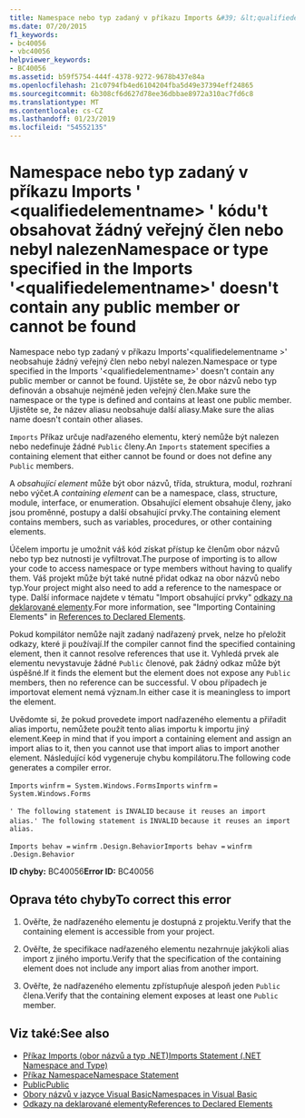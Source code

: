 ```yaml
---
title: Namespace nebo typ zadaný v příkazu Imports &#39; &lt;qualifiedelementname&gt; &#39; kódu&#39;t obsahovat žádný veřejný člen nebo nebyl nalezen
ms.date: 07/20/2015
f1_keywords:
- bc40056
- vbc40056
helpviewer_keywords:
- BC40056
ms.assetid: b59f5754-444f-4378-9272-9678b437e84a
ms.openlocfilehash: 21c0794fb4ed6104204fba5d49e37394eff24865
ms.sourcegitcommit: 6b308cf6d627d78ee36dbbae8972a310ac7fd6c8
ms.translationtype: MT
ms.contentlocale: cs-CZ
ms.lasthandoff: 01/23/2019
ms.locfileid: "54552135"
---
```

# <a name="namespace-or-type-specified-in-the-imports-39ltqualifiedelementnamegt39-doesn39t-contain-any-public-member-or-cannot-be-found"></a><span data-ttu-id="340d4-102">Namespace nebo typ zadaný v příkazu Imports &#39; &lt;qualifiedelementname&gt; &#39; kódu&#39;t obsahovat žádný veřejný člen nebo nebyl nalezen</span><span class="sxs-lookup"><span data-stu-id="340d4-102">Namespace or type specified in the Imports &#39;&lt;qualifiedelementname&gt;&#39; doesn&#39;t contain any public member or cannot be found</span></span>
<span data-ttu-id="340d4-103">Namespace nebo typ zadaný v příkazu Imports'\<qualifiedelementname >' neobsahuje žádný veřejný člen nebo nebyl nalezen.</span><span class="sxs-lookup"><span data-stu-id="340d4-103">Namespace or type specified in the Imports '\<qualifiedelementname>' doesn't contain any public member or cannot be found.</span></span> <span data-ttu-id="340d4-104">Ujistěte se, že obor názvů nebo typ definován a obsahuje nejméně jeden veřejný člen.</span><span class="sxs-lookup"><span data-stu-id="340d4-104">Make sure the namespace or the type is defined and contains at least one public member.</span></span> <span data-ttu-id="340d4-105">Ujistěte se, že název aliasu neobsahuje další aliasy.</span><span class="sxs-lookup"><span data-stu-id="340d4-105">Make sure the alias name doesn't contain other aliases.</span></span>  
  
 <span data-ttu-id="340d4-106">`Imports` Příkaz určuje nadřazeného elementu, který nemůže být nalezen nebo nedefinuje žádné `Public` členy.</span><span class="sxs-lookup"><span data-stu-id="340d4-106">An `Imports` statement specifies a containing element that either cannot be found or does not define any `Public` members.</span></span>  
  
 <span data-ttu-id="340d4-107">A *obsahující element* může být obor názvů, třída, struktura, modul, rozhraní nebo výčet.</span><span class="sxs-lookup"><span data-stu-id="340d4-107">A *containing element* can be a namespace, class, structure, module, interface, or enumeration.</span></span> <span data-ttu-id="340d4-108">Obsahující element obsahuje členy, jako jsou proměnné, postupy a další obsahující prvky.</span><span class="sxs-lookup"><span data-stu-id="340d4-108">The containing element contains members, such as variables, procedures, or other containing elements.</span></span>  
  
 <span data-ttu-id="340d4-109">Účelem importu je umožnit váš kód získat přístup ke členům obor názvů nebo typ bez nutnosti je vyfiltrovat.</span><span class="sxs-lookup"><span data-stu-id="340d4-109">The purpose of importing is to allow your code to access namespace or type members without having to qualify them.</span></span> <span data-ttu-id="340d4-110">Váš projekt může být také nutné přidat odkaz na obor názvů nebo typ.</span><span class="sxs-lookup"><span data-stu-id="340d4-110">Your project might also need to add a reference to the namespace or type.</span></span> <span data-ttu-id="340d4-111">Další informace najdete v tématu "Import obsahující prvky" [odkazy na deklarované elementy](../../../visual-basic/programming-guide/language-features/declared-elements/references-to-declared-elements.md).</span><span class="sxs-lookup"><span data-stu-id="340d4-111">For more information, see "Importing Containing Elements" in [References to Declared Elements](../../../visual-basic/programming-guide/language-features/declared-elements/references-to-declared-elements.md).</span></span>  
  
 <span data-ttu-id="340d4-112">Pokud kompilátor nemůže najít zadaný nadřazený prvek, nelze ho přeložit odkazy, které ji používají.</span><span class="sxs-lookup"><span data-stu-id="340d4-112">If the compiler cannot find the specified containing element, then it cannot resolve references that use it.</span></span> <span data-ttu-id="340d4-113">Vyhledá prvek ale elementu nevystavuje žádné `Public` členové, pak žádný odkaz může být úspěšné.</span><span class="sxs-lookup"><span data-stu-id="340d4-113">If it finds the element but the element does not expose any `Public` members, then no reference can be successful.</span></span> <span data-ttu-id="340d4-114">V obou případech je importovat element nemá význam.</span><span class="sxs-lookup"><span data-stu-id="340d4-114">In either case it is meaningless to import the element.</span></span>  
  
 <span data-ttu-id="340d4-115">Uvědomte si, že pokud provedete import nadřazeného elementu a přiřadit alias importu, nemůžete použít tento alias importu k importu jiný element.</span><span class="sxs-lookup"><span data-stu-id="340d4-115">Keep in mind that if you import a containing element and assign an import alias to it, then you cannot use that import alias to import another element.</span></span> <span data-ttu-id="340d4-116">Následující kód vygeneruje chybu kompilátoru.</span><span class="sxs-lookup"><span data-stu-id="340d4-116">The following code generates a compiler error.</span></span>  
  
 <span data-ttu-id="340d4-117">`Imports`   `winfrm`   `= System.Windows.Forms`</span><span class="sxs-lookup"><span data-stu-id="340d4-117">`Imports`   `winfrm`   `= System.Windows.Forms`</span></span>  
  
 <span data-ttu-id="340d4-118">`' The following statement is`   `INVALID`   `because it reuses an import alias.`</span><span class="sxs-lookup"><span data-stu-id="340d4-118">`' The following statement is`   `INVALID`   `because it reuses an import alias.`</span></span>  
  
 <span data-ttu-id="340d4-119">`Imports behav =`   `winfrm`  `.Design.Behavior`</span><span class="sxs-lookup"><span data-stu-id="340d4-119">`Imports behav =`   `winfrm`  `.Design.Behavior`</span></span>  
  
 <span data-ttu-id="340d4-120">**ID chyby:** BC40056</span><span class="sxs-lookup"><span data-stu-id="340d4-120">**Error ID:** BC40056</span></span>  
  
## <a name="to-correct-this-error"></a><span data-ttu-id="340d4-121">Oprava této chyby</span><span class="sxs-lookup"><span data-stu-id="340d4-121">To correct this error</span></span>  
  
1.  <span data-ttu-id="340d4-122">Ověřte, že nadřazeného elementu je dostupná z projektu.</span><span class="sxs-lookup"><span data-stu-id="340d4-122">Verify that the containing element is accessible from your project.</span></span>  
  
2.  <span data-ttu-id="340d4-123">Ověřte, že specifikace nadřazeného elementu nezahrnuje jakýkoli alias import z jiného importu.</span><span class="sxs-lookup"><span data-stu-id="340d4-123">Verify that the specification of the containing element does not include any import alias from another import.</span></span>  
  
3.  <span data-ttu-id="340d4-124">Ověřte, že nadřazeného elementu zpřístupňuje alespoň jeden `Public` člena.</span><span class="sxs-lookup"><span data-stu-id="340d4-124">Verify that the containing element exposes at least one `Public` member.</span></span>  
  
## <a name="see-also"></a><span data-ttu-id="340d4-125">Viz také:</span><span class="sxs-lookup"><span data-stu-id="340d4-125">See also</span></span>
- [<span data-ttu-id="340d4-126">Příkaz Imports (obor názvů a typ .NET)</span><span class="sxs-lookup"><span data-stu-id="340d4-126">Imports Statement (.NET Namespace and Type)</span></span>](../../../visual-basic/language-reference/statements/imports-statement-net-namespace-and-type.md)
- [<span data-ttu-id="340d4-127">Příkaz Namespace</span><span class="sxs-lookup"><span data-stu-id="340d4-127">Namespace Statement</span></span>](../../../visual-basic/language-reference/statements/namespace-statement.md)
- [<span data-ttu-id="340d4-128">Public</span><span class="sxs-lookup"><span data-stu-id="340d4-128">Public</span></span>](../../../visual-basic/language-reference/modifiers/public.md)
- [<span data-ttu-id="340d4-129">Obory názvů v jazyce Visual Basic</span><span class="sxs-lookup"><span data-stu-id="340d4-129">Namespaces in Visual Basic</span></span>](../../../visual-basic/programming-guide/program-structure/namespaces.md)
- [<span data-ttu-id="340d4-130">Odkazy na deklarované elementy</span><span class="sxs-lookup"><span data-stu-id="340d4-130">References to Declared Elements</span></span>](../../../visual-basic/programming-guide/language-features/declared-elements/references-to-declared-elements.md)
